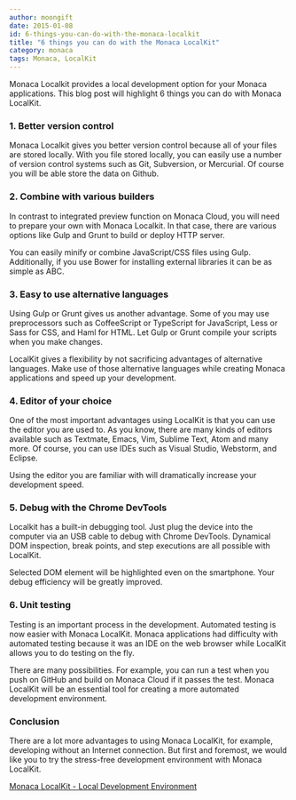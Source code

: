 ```yaml
---
author: moongift
date: 2015-01-08
id: 6-things-you-can-do-with-the-monaca-localkit
title: "6 things you can do with the Monaca LocalKit"
category: monaca
tags: Monaca, LocalKit
---
```


Monaca Localkit provides a local development option for your Monaca applications. This blog post will highlight 6 things you can do with Monaca LocalKit.

<!-- more -->

### 1. Better version control

Monaca Localkit gives you better version control because all of your files are stored locally. With you file stored locally, you can easily use a number of version control systems such as Git, Subversion, or Mercurial. Of course you will be able store the data on Github.

### 2. Combine with various builders

In contrast to integrated preview function on Monaca Cloud, you will need to prepare your own with Monaca Localkit. In that case, there are various options like Gulp and Grunt to build or deploy HTTP server.

You can easily minify or combine JavaScript/CSS files using Gulp. Additionally, if you use Bower for installing external libraries it can be as simple as ABC.

### 3. Easy to use alternative languages

Using Gulp or Grunt gives us another advantage. Some of you may use preprocessors such as CoffeeScript or TypeScript for JavaScript, Less or Sass for CSS, and Haml for HTML. Let Gulp or Grunt compile your scripts when you make changes.

LocalKit gives a flexibility by not sacrificing advantages of alternative languages. Make use of those alternative languages while creating Monaca applications and speed up your development.

### 4. Editor of your choice

One of the most important advantages using LocalKit is that you can use the editor you are used to. As you know, there are many kinds of editors available such as Textmate, Emacs, Vim, Sublime Text, Atom and many more. Of course, you can use IDEs such as Visual Studio, Webstorm, and Eclipse.

Using the editor you are familiar with will dramatically increase your development speed.

### 5. Debug with the Chrome DevTools

Localkit has a built-in debugging tool. Just plug the device into the computer via an USB cable to debug with Chrome DevTools. Dynamical DOM inspection, break points, and step executions are all possible with LocalKit.

Selected DOM element will be highlighted even on the smartphone. Your debug efficiency will be greatly improved.

### 6. Unit testing

Testing is an important process in the development. Automated testing is now easier with Monaca LocalKit. Monaca applications had difficulty with automated testing because it was an IDE on the web browser while LocalKit allows you to do testing on the fly.

There are many possibilities. For example, you can run a test when you push on GitHub and build on Monaca Cloud if it passes the test.
Monaca LocalKit will be an essential tool for creating a more automated development environment.

### Conclusion

There are a lot more advantages to using Monaca LocalKit, for example, developing without an Internet connection. But first and foremost, we would like you to try the stress-free development environment with Monaca LocalKit.

[Monaca LocalKit - Local Development Environment](https://monaca.io/localkit.html)
